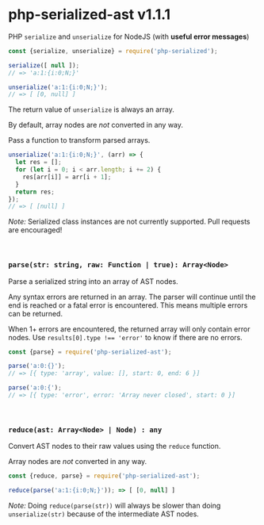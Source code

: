 # php-serialized-ast v1.1.1

PHP `serialize` and `unserialize` for NodeJS (with **useful error messages**)

```js
const {serialize, unserialize} = require('php-serialized');

serialize([ null ]);
// => 'a:1:{i:0;N;}'

unserialize('a:1:{i:0;N;}');
// => [ [0, null] ]
```

The return value of `unserialize` is always an array.

By default, array nodes are *not* converted in any way.

Pass a function to transform parsed arrays.

```js
unserialize('a:1:{i:0;N;}', (arr) => {
  let res = [];
  for (let i = 0; i < arr.length; i += 2) {
    res[arr[i]] = arr[i + 1];
  }
  return res;
});
// => [ [null] ]
```

*Note:* Serialized class instances are not currently supported. Pull requests are encouraged!

&nbsp;

### `parse(str: string, raw: Function | true): Array<Node>`

Parse a serialized string into an array of AST nodes.

Any syntax errors are returned in an array. The parser will continue until the end is reached or a fatal error is encountered. This means multiple errors can be returned.

When 1+ errors are encountered, the returned array will only contain error nodes. Use `results[0].type !== 'error'` to know if there are no errors.

```js
const {parse} = require('php-serialized-ast');

parse('a:0:{}');
// => [{ type: 'array', value: [], start: 0, end: 6 }]

parse('a:0:{');
// => [{ type: 'error', error: 'Array never closed', start: 0 }]
```

&nbsp;

### `reduce(ast: Array<Node> | Node) : any`

Convert AST nodes to their raw values using the `reduce` function.

Array nodes are *not* converted in any way.

```js
const {reduce, parse} = require('php-serialized-ast');

reduce(parse('a:1:{i:0;N;}')); => [ [0, null] ]
```

*Note:* Doing `reduce(parse(str))` will always be slower than doing `unserialize(str)` because of the intermediate AST nodes.
